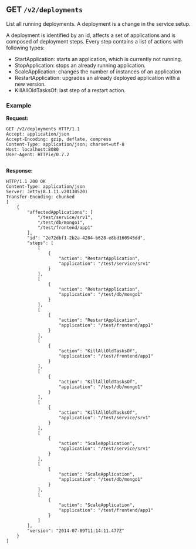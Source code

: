 ## GET `/v2/deployments`

List all running deployments.
A deployment is a change in the service setup.

A deployment is identified by an id, affects a set of applications and is composed of deployment steps.
Every step contains a list of actions with following types:

* StartApplication: starts an application, which is currently not running.
* StopApplication: stops an already running application. 
* ScaleApplication: changes the number of instances of an application
* RestartApplication: upgrades an already deployed application with a new version.
* KillAllOldTasksOf: last step of a restart action.


### Example

**Request:**

```
GET /v2/deployments HTTP/1.1
Accept: application/json
Accept-Encoding: gzip, deflate, compress
Content-Type: application/json; charset=utf-8
Host: localhost:8080
User-Agent: HTTPie/0.7.2


```

**Response:**

```
HTTP/1.1 200 OK
Content-Type: application/json
Server: Jetty(8.1.11.v20130520)
Transfer-Encoding: chunked
[
    {
        "affectedApplications": [
            "/test/service/srv1", 
            "/test/db/mongo1", 
            "/test/frontend/app1"
        ], 
        "id": "2e72dbf1-2b2a-4204-b628-e8bd160945dd", 
        "steps": [
            [
                {
                    "action": "RestartApplication", 
                    "application": "/test/service/srv1"
                }
            ], 
            [
                {
                    "action": "RestartApplication", 
                    "application": "/test/db/mongo1"
                }
            ], 
            [
                {
                    "action": "RestartApplication", 
                    "application": "/test/frontend/app1"
                }
            ], 
            [
                {
                    "action": "KillAllOldTasksOf", 
                    "application": "/test/frontend/app1"
                }
            ], 
            [
                {
                    "action": "KillAllOldTasksOf", 
                    "application": "/test/db/mongo1"
                }
            ], 
            [
                {
                    "action": "KillAllOldTasksOf", 
                    "application": "/test/service/srv1"
                }
            ], 
            [
                {
                    "action": "ScaleApplication", 
                    "application": "/test/service/srv1"
                }
            ], 
            [
                {
                    "action": "ScaleApplication", 
                    "application": "/test/db/mongo1"
                }
            ], 
            [
                {
                    "action": "ScaleApplication", 
                    "application": "/test/frontend/app1"
                }
            ]
        ], 
        "version": "2014-07-09T11:14:11.477Z"
    }
]
```


